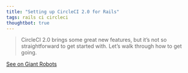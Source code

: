 ```yaml
---
title: "Setting up CircleCI 2.0 for Rails"
tags: rails ci circleci
thoughtbot: true
---
```


> CircleCI 2.0 brings some great new features, but it’s not so straightforward to get started with. Let’s walk through how to get going.

[See on Giant Robots][1]

[1]: https://thoughtbot.com/blog/circleci-2-rails
